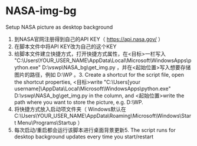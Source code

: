 # NASA-img-bg
Setup NASA picture as desktop background

1. 到NASA官网注册得到自己的API KEY（ https://api.nasa.gov/ ）
2. 在脚本文件中将API KEY改为自己的这个KEY
3. 给脚本文件建立快捷方式，打开快捷方式属性，在<目标>一栏写入 "C:\Users\YOUR_USER_NAME\AppData\Local\Microsoft\WindowsApps\python.exe" D:\vswp\NASA_bg\get_img.py ，并在<起始位置>写入想要存储图片的路径，例如 D:\WP 。3. Create a shortcut for the script file, open the shortcut properties, <目标>write "C:\Users\[your username]\AppData\Local\Microsoft\WindowsApps\python.exe" D:\vswp\NASA_bg\get_img.py in the column, and <起始位置>write the path where you want to store the picture, e.g. D:\WP.
4. 将快捷方式放入启动项文件夹（ Windows默认在C:\Users\YOUR_USER_NAME\AppData\Roaming\Microsoft\Windows\Start Menu\Programs\Startup ）
5. 每次启动/重启都会运行该脚本进行桌面背景更新5. The script runs for desktop background updates every time you start/restart
